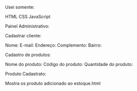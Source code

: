 Usei somente:

HTML
CSS
JavaScript

Painel Administrativo:

Cadastrar cliente:

Nome:
E-mail:
Endereço:
Complemento:
Bairro:

Cadastro de produtos:

Nome do produto:
Código do produto:
Quantidade do produto:

Produto Cadastrato:

Mostra os produto adicionado ao estoque.html
